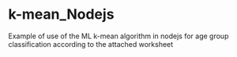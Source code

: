 # k-mean_Nodejs
Example of use of the ML k-mean algorithm in nodejs for age group classification according to the attached worksheet
